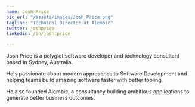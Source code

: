```yaml
---
name: Josh Price
pic_url: "/assets/images/Josh_Price.png"
tagline: "Technical Director at Alembic"
twitter: joshprice
linkedin: /in/joshcprice

---
```

Josh Price is a polyglot software developer and technology consultant based in Sydney, Australia.

He's passionate about modern approaches to Software Development and helping teams build amazing software faster with better tooling.

He also founded Alembic, a consultancy building ambitious applications to generate better business outcomes.
